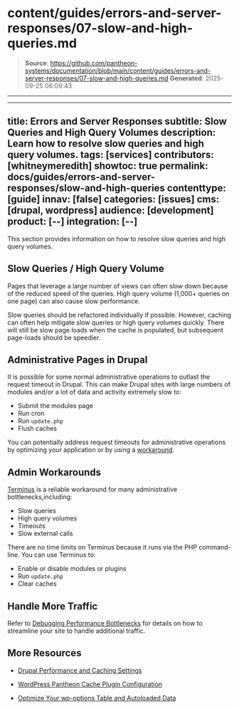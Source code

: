 # content/guides/errors-and-server-responses/07-slow-and-high-queries.md

> **Source**: https://github.com/pantheon-systems/documentation/blob/main/content/guides/errors-and-server-responses/07-slow-and-high-queries.md
> **Generated**: 2025-09-25 06:09:43

---

---
title: Errors and Server Responses
subtitle: Slow Queries and High Query Volumes
description: Learn how to resolve slow queries and high query volumes.
tags: [services]
contributors: [whitneymeredith]
showtoc: true
permalink: docs/guides/errors-and-server-responses/slow-and-high-queries
contenttype: [guide]
innav: [false]
categories: [issues]
cms: [drupal, wordpress]
audience: [development]
product: [--]
integration: [--]
---

This section provides information on how to resolve slow queries and high query volumes.

## Slow Queries / High Query Volume

Pages that leverage a large number of views can often slow down because of the reduced speed of the queries. High query volume (1,000+ queries on one page) can also cause slow performance.

Slow queries should be refactored individually if possible. However, caching can often help mitigate slow queries or high query volumes quickly. There will still be slow page loads when the cache is populated, but subsequent page-loads should be speedier.

## Administrative Pages in Drupal

It is possible for some normal administrative operations to outlast the request timeout in Drupal. This can make Drupal sites with large numbers of modules and/or a lot of data and activity extremely slow to:

- Submit the modules page
- Run cron
- Run `update.php`
- Flush caches

You can potentially address request timeouts for administrative operations by optimizing your application or by using a [workaround](#admin-workarounds). 

## Admin Workarounds

[Terminus](/terminus) is a reliable workaround for many administrative bottlenecks,including:

- Slow queries
- High query volumes
- Timeouts
- Slow external calls

There are no time limits on Terminus because it runs via the PHP command-line. You can use Terminus to:

- Enable or disable modules or plugins
- Run `update.php`
- Clear caches

## Handle More Traffic

Refer to [Debugging Performance Bottlenecks](/debug-slow-performance) for details on how to streamline your site to handle additional traffic.

## More Resources

- [Drupal Performance and Caching Settings](/drupal-cache)

- [WordPress Pantheon Cache Plugin Configuration](/guides/wordpress-configurations/wordpress-cache-plugin)

- [Optimize Your wp-options Table and Autoloaded Data](/optimize-wp-options-table-autoloaded-data)